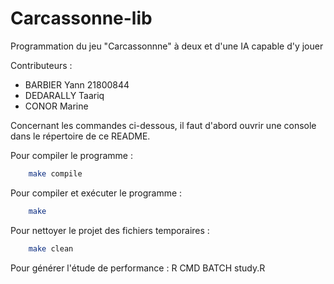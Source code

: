 # Carcassonne-lib
Programmation du jeu "Carcassonnne" à deux et d'une IA capable d'y jouer

Contributeurs :
- BARBIER Yann 21800844
- DEDARALLY Taariq
- CONOR Marine


Concernant les commandes ci-dessous, il faut d'abord ouvrir une console dans le répertoire de ce README.

Pour compiler le programme :
```bash
	make compile
```

Pour compiler et exécuter le programme :
```bash
	make
```

Pour nettoyer le projet des fichiers temporaires :
```bash
	make clean
```

Pour générer l'étude de performance :
R CMD BATCH study.R